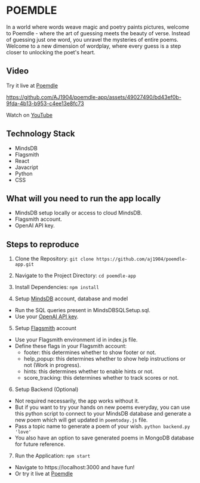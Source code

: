 # POEMDLE
In a world where words weave magic and poetry paints pictures, welcome to Poemdle - where the art of guessing meets the beauty of verse. Instead of guessing just one word, you unravel the mysteries of entire poems. Welcome to a new dimension of wordplay, where every guess is a step closer to unlocking the poet's heart.

## Video
Try it live at [Poemdle](https://poemdle.netlify.app/)

https://github.com/AJ1904/poemdle-app/assets/49027490/bd43ef0b-9fda-4b13-b953-c4ee13e8fc73

Watch on [YouTube](https://www.youtube.com/watch?v=mVsnmNy7WAc)

## Technology Stack
- MindsDB
- Flagsmith
- React
- Javacript
- Python
- CSS

## What will you need to run the app locally
- MindsDB setup locally or access to cloud MindsDB.
- Flagsmith account.
- OpenAI API key.

## Steps to reproduce
1. Clone the Repository:
  `git clone https://github.com/aj1904/poemdle-app.git`

2. Navigate to the Project Directory:
  `cd poemdle-app`

3. Install Dependencies:
  `npm install`

4. Setup [MindsDB](https://mindsdb.com/) account, database and model
  - Run the SQL queries present in MindsDBSQLSetup.sql. 
  - Use your [OpenAI API key](https://openai.com/blog/openai-api).

5. Setup [Flagsmith](https://www.flagsmith.com/) account
  - Use your Flagsmith environment id in index.js file.
  - Define these flags in your Flagsmith account:
    - footer: this determines whether to show footer or not.
    - help_popup: this determines whether to show help instructions or not (Work in progress).
    - hints: this determines whether to enable hints or not.
    - score_tracking: this determines whether to track scores or not.

6. Setup Backend (Optional)
  - Not required necessarily, the app works without it.
  - But if you want to try your hands on new poems everyday, you can use this python script to connect to your MindsDB database and generate a new poem which will get updated in `poemtoday.js` file.
  - Pass a topic name to generate a poem of your wish. `python backend.py 'love'`
  - You also have an option to save generated poems in MongoDB database for future reference.

7. Run the Application:
`npm start`
  - Navigate to https://localhost:3000 and have fun!
  - Or try it live at [Poemdle](https://poemdle.netlify.app/)
